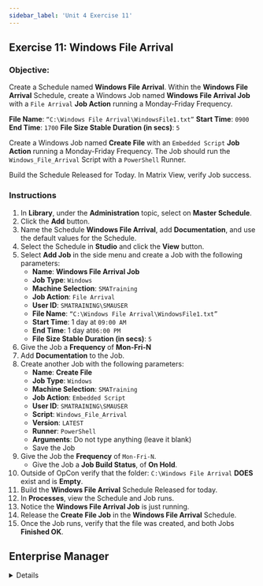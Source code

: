 ```yaml
---
sidebar_label: 'Unit 4 Exercise 11'
---
```


## Exercise 11: Windows File Arrival

### Objective:


Create a Schedule named **Windows File Arrival**.
Within the **Windows File Arrival** Schedule, create a Windows Job named **Windows File Arrival Job** with a ```File Arrival``` **Job Action** running a Monday-Friday Frequency.

**File Name**: ```“C:\Windows File Arrival\WindowsFile1.txt”```
**Start Time**: ```0900```
**End Time**: ```1700```
**File Size Stable Duration (in secs)**: ```5```

Create a Windows Job named **Create File** with an ```Embedded Script``` **Job Action** running a Monday-Friday Frequency. The Job should run the ```Windows_File_Arrival``` Script with a ```PowerShell``` Runner.

Build the Schedule Released for Today. In Matrix View, verify Job success.

### Instructions

1.	In **Library**, under the **Administration** topic, select on **Master Schedule**. 
2. Click the **Add** button.
3. Name the Schedule **Windows File Arrival**, add **Documentation**, and use the default values for the Schedule.
4. Select the Schedule in **Studio** and click the **View** button.
5. Select **Add Job** in the side menu and create a Job with the following parameters:
	*	**Name**: **Windows File Arrival Job**
	*	**Job Type**: ```Windows```
	*	**Machine Selection**: ```SMATraining```
	*	**Job Action**: ```File Arrival```
	*	**User ID**: ```SMATRAINING\SMAUSER```
	*	**File Name**: ```“C:\Windows File Arrival\WindowsFile1.txt”```
	*	**Start Time**: 1 day at ```09:00 AM```
	*	**End Time**: 1 day at```06:00 PM```
	*	**File Size Stable Duration (in secs)**: ```5```
6.	Give the Job a **Frequency** of **Mon-Fri-N**
7.	Add **Documentation** to the Job.
8.	Create another Job with the following parameters:
	*	**Name**: **Create File**
	*	**Job Type**: ```Windows```
	*	**Machine Selection**: ```SMATraining```
	*	**Job Action**: ```Embedded Script```
	*	**User ID**: ```SMATRAINING\SMAUSER```
	*	**Script**: ```Windows_File_Arrival```
	*	**Version**: ```LATEST```
	*	**Runner**: ```PowerShell```
	*	**Arguments**: Do not type anything (leave it blank)
	*	Save the Job
10.	Give the Job the **Frequency** of ```Mon-Fri-N```. 
	*	Give the Job a **Job Build Status**, of **On Hold**.
11.	Outside of OpCon verify that the folder: ```C:\Windows File Arrival``` **DOES** exist and is **Empty**.
12.	Build the **Windows File Arrival** Schedule Released for today.
13.	In **Processes**, view the Schedule and Job runs.  
14.	Notice the **Windows File Arrival Job** is just running.
15.	Release the **Create File Job** in the **Windows File Arrival** Schedule.  
16.	Once the Job runs, verify that the file was created, and both Jobs **Finished OK**.


## Enterprise Manager

<details>

:::tip [Walkthrough Video - Unit 4 Exercise 11](../static/videobasic/U4E11.mp4)

:::


1.	Add a new **Schedule** called **Windows File Arrival**, add **Documentation** and use the default values for the Schedule.
2.	In the **Job Master** add a new Job to the **Windows File Arrival** Schedule.
	*	**Name**: **Windows File Arrival Job**
	*	**Job Type**: ```Windows```
	*	**Primary Machine**: ```SMATraining```
	*	**Job Action**: ```File Arrival```
	*	**User ID**: ```SMATRAINING\SMAUSER```
	*	**File Name**: ```“C:\Windows File Arrival\WindowsFile1.txt”```
	*	**Start Time**: ```0900```
	*	**End Time**: ```1700```
	*	**File Size Stable Duration (in secs)**: ```5```
3.	Give the Job a **Frequency** of **Mon-Fri-N**
4.	Add **Documentation** to the Job.
5.	With **Windows File Arrival** Schedule still selected in the **Job Master** click the **Add** button on the Job Master toolbar (or press Ctrl+N) to add a new Job.
	*	**Name**: **Create File**
	*	**Job Type**: ```Windows```
	*	**Primary Machine**: ```SMATraining```
	*	**Job Action**: ```Embedded Script```
	*	**User ID**: ```SMATRAINING\SMAUSER```
	*	**Script**: ```Windows_File_Arrival```
	*	**Version**: ```LATEST```
	*	**Runner**: ```PowerShell```
	*	**Arguments**: Do not type anything (leave it blank)
	*	Save the Job
6.	Give the Job the **Frequency** of ```Mon-Fri-N```. 
	*	Give the Job a **Job Build Status**, of **On Hold**.
7.	Close the **Schedule Master** and the **Job Master**.
8.	Outside of OpCon verify that the folder: ```C:\Windows File Arrival```
Does exist and is **empty**.
9.	Back to **EM**, build the **Windows File Arrival** Schedule Released for today only.
10.	Switch to one of the **Operations views**.  
11.	Notice the **Windows File Arrival Job** is just running.
12.	Release the **Create File Job** in the **Windows File Arrival** Schedule.  
13.	Once the Job runs, verify that the file was created, and both Jobs **Finished OK**.

</details>